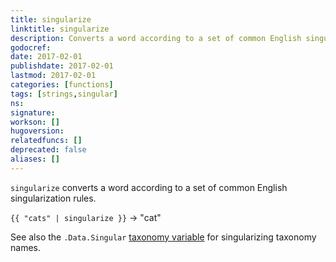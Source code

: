 ```yaml
---
title: singularize
linktitle: singularize
description: Converts a word according to a set of common English singularization rules.
godocref:
date: 2017-02-01
publishdate: 2017-02-01
lastmod: 2017-02-01
categories: [functions]
tags: [strings,singular]
ns:
signature:
workson: []
hugoversion:
relatedfuncs: []
deprecated: false
aliases: []
---
```


`singularize` converts a word according to a set of common English singularization rules.

`{{ "cats" | singularize }}` → "cat"

See also the `.Data.Singular` [taxonomy variable](/variables/taxonomy/) for singularizing taxonomy names.

